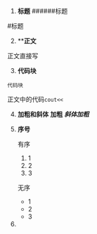 1. **标题**
######标题

#标题

2. ****正文**



 正文直接写



3. **代码块**

```
代码块

```
正文中的代码`cout<<`

4. **加粗和斜体**
**加粗**
***斜体加粗***


5. **序号**

    有序
    1. 1
    2. 2
    3. 3
   


    无序
    - 1
    - 2
    - 3
6. 
   
   

 